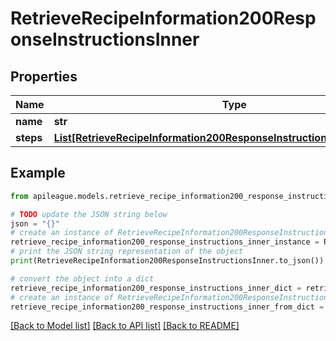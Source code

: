# RetrieveRecipeInformation200ResponseInstructionsInner


## Properties

Name | Type | Description | Notes
------------ | ------------- | ------------- | -------------
**name** | **str** |  | [optional] 
**steps** | [**List[RetrieveRecipeInformation200ResponseInstructionsInnerStepsInner]**](RetrieveRecipeInformation200ResponseInstructionsInnerStepsInner.md) |  | [optional] 

## Example

```python
from apileague.models.retrieve_recipe_information200_response_instructions_inner import RetrieveRecipeInformation200ResponseInstructionsInner

# TODO update the JSON string below
json = "{}"
# create an instance of RetrieveRecipeInformation200ResponseInstructionsInner from a JSON string
retrieve_recipe_information200_response_instructions_inner_instance = RetrieveRecipeInformation200ResponseInstructionsInner.from_json(json)
# print the JSON string representation of the object
print(RetrieveRecipeInformation200ResponseInstructionsInner.to_json())

# convert the object into a dict
retrieve_recipe_information200_response_instructions_inner_dict = retrieve_recipe_information200_response_instructions_inner_instance.to_dict()
# create an instance of RetrieveRecipeInformation200ResponseInstructionsInner from a dict
retrieve_recipe_information200_response_instructions_inner_from_dict = RetrieveRecipeInformation200ResponseInstructionsInner.from_dict(retrieve_recipe_information200_response_instructions_inner_dict)
```
[[Back to Model list]](../README.md#documentation-for-models) [[Back to API list]](../README.md#documentation-for-api-endpoints) [[Back to README]](../README.md)



